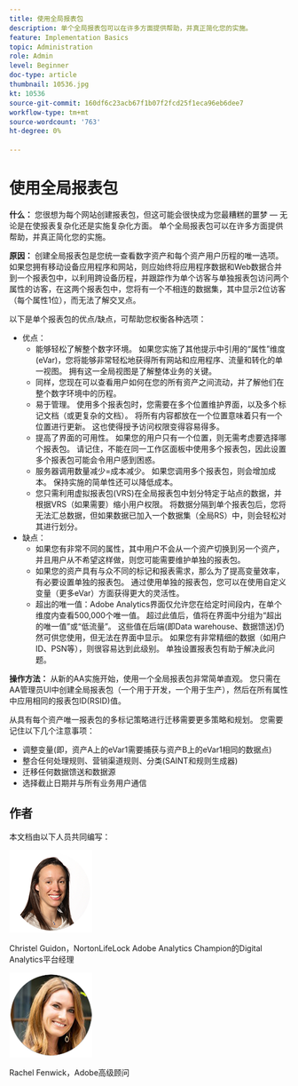 ```yaml
---
title: 使用全局报表包
description: 单个全局报表包可以在许多方面提供帮助，并真正简化您的实施。
feature: Implementation Basics
topic: Administration
role: Admin
level: Beginner
doc-type: article
thumbnail: 10536.jpg
kt: 10536
source-git-commit: 160df6c23acb67f1b07f2fcd25f1eca96eb6dee7
workflow-type: tm+mt
source-wordcount: '763'
ht-degree: 0%

---
```



# 使用全局报表包

**什么：** 您很想为每个网站创建报表包，但这可能会很快成为您最糟糕的噩梦 — 无论是在使报表复杂化还是实施复杂化方面。 单个全局报表包可以在许多方面提供帮助，并真正简化您的实施。

**原因：** 创建全局报表包是您统一查看数字资产和每个资产用户历程的唯一选项。 如果您拥有移动设备应用程序和网站，则应始终将应用程序数据和Web数据合并到一个报表包中，以利用跨设备历程，并跟踪作为单个访客与单独报表包访问两个属性的访客，在这两个报表包中，您将有一个不相连的数据集，其中显示2位访客（每个属性1位），而无法了解交叉点。

以下是单个报表包的优点/缺点，可帮助您权衡各种选项：

* 优点：
   * 能够轻松了解整个数字环境。 如果您实施了其他提示中引用的“属性”维度(eVar)，您将能够非常轻松地获得所有网站和应用程序、流量和转化的单一视图。 拥有这一全局视图是了解整体业务的关键。
   * 同样，您现在可以查看用户如何在您的所有资产之间流动，并了解他们在整个数字环境中的历程。
   * 易于管理。 使用多个报表包时，您需要在多个位置维护界面，以及多个标记文档（或更复杂的文档）。 将所有内容都放在一个位置意味着只有一个位置进行更新。 这也使得授予访问权限变得容易得多。
   * 提高了界面的可用性。 如果您的用户只有一个位置，则无需考虑要选择哪个报表包。 请记住，不能在同一工作区面板中使用多个报表包，因此设置多个报表包可能会令用户感到困惑。
   * 服务器调用数量减少=成本减少。 如果您调用多个报表包，则会增加成本。 保持实施的简单性还可以降低成本。
   * 您只需利用虚拟报表包(VRS)在全局报表包中划分特定于站点的数据，并根据VRS（如果需要）缩小用户权限。 将数据分隔到单个报表包后，您将无法汇总数据，但如果数据已加入一个数据集（全局RS）中，则会轻松对其进行划分。
* 缺点：
   * 如果您有非常不同的属性，其中用户不会从一个资产切换到另一个资产，并且用户从不希望这样做，则您可能需要维护单独的报表包。
   * 如果您的资产具有与众不同的标记和报表需求，那么为了提高变量效率，有必要设置单独的报表包。 通过使用单独的报表包，您可以在使用自定义变量（更多eVar）方面获得更大的灵活性。
   * 超出的唯一值：Adobe Analytics界面仅允许您在给定时间段内，在单个维度内查看500,000个唯一值。 超过此值后，值将在界面中分组为“超出的唯一值”或“低流量”。 这些值在后端(即Data warehouse、数据馈送)仍然可供您使用，但无法在界面中显示。 如果您有非常精细的数据（如用户ID、PSN等），则很容易达到此级别。 单独设置报表包有助于解决此问题。

**操作方法：** 从新的AA实施开始，使用一个全局报表包非常简单直观。 您只需在AA管理员UI中创建全局报表包（一个用于开发，一个用于生产），然后在所有属性中应用相同的报表包ID(RSID)值。

从具有每个资产唯一报表包的多标记策略进行迁移需要更多策略和规划。 您需要记住以下几个注意事项：

* 调整变量(即，资产A上的eVar1需要捕获与资产B上的eVar1相同的数据点)
* 整合任何处理规则、营销渠道规则、分类(SAINT和规则生成器)
* 迁移任何数据馈送和数据源
* 选择截止日期并与所有业务用户通信

## 作者

本文档由以下人员共同编写：

![克里斯特尔·吉登](assets/Christel-Headshot-150.png)

Christel Guidon，NortonLifeLock Adobe Analytics Champion的Digital Analytics平台经理

![瑞秋·芬威克](assets/Rachel-Fenwick-150.png)

Rachel Fenwick，Adobe高级顾问

